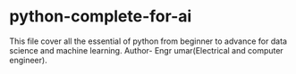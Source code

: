 # python-complete-for-ai
This file cover all the essential of python from beginner to advance for data science and machine learning.
Author- Engr umar(Electrical and computer engineer).
